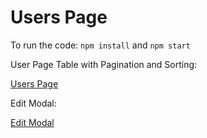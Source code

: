 # Users Page
To run the code:
` npm install ` and 
` npm start `         

User Page Table with Pagination and Sorting: 

[Users Page](https://photos.app.goo.gl/wL3WpSKuLNo3pdpu9)

Edit Modal: 

[Edit Modal](https://photos.app.goo.gl/KjgakH2Gzea5eVr69)
